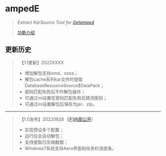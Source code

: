 # ampedE
>*Extract KarSource Tool for [Getamped](http://bfo.sdo.com/)*
>
>[功能介绍](README.md)
## 更新历史
>　【1.1更新】2022XXXX
>* 增加解包支持omd、ssoa；
>* 解包cache系列kar文件时提取DatabaseResourceSource$DataPack；
>* 密码匹配失败后不作解包操作；
>* 可通过ini设置在密码匹配失败后猜测密码；
>* 可通过ini设置解包后保存为jar、zip。
>
---
>　【1.0发布】20220928（[[F]内部公开](http://t.fenchuan8.com/HmDWZZb)）
>* 实现预设多个配置；
>* 运行后全自动解包；
>* 支持提取已压缩数据；
>* Windows7系统支持Aero界面和任务栏进度条。
